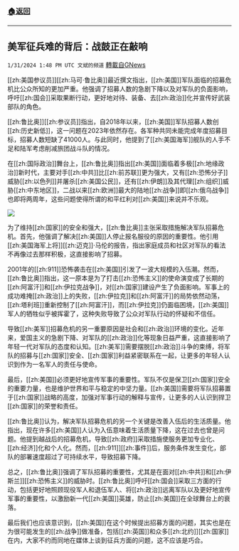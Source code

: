 ###  [:house:返回](README.md)
---


## 美军征兵难的背后：战鼓正在敲响
`1/31/2024 1:48 PM UTC 文斌的频道` [轉載自GNews](https://gnews.org/articles/2270010)

[[zh:美国参议员]][[zh:马可·鲁比奥]]最近撰文指出，[[zh:美国]]军队面临的招募危机比公众所知的更加严重。他强调了招募人数的急剧下降以及对军队的负面影响，呼吁[[zh:国会]]采取果断行动，更好地对待、装备、去[[zh:政治]]化并宣传好武装部队的角色。

[[zh:鲁比奥]][[zh:参议员]]指出，自2018年以来，[[zh:美国]]军队招募人数创[[zh:历史新低]]，这一问题在2023年依然存在。各军种共同未能完成年度招募目标，招募人数短缺了41000人。与此同时，他提到了[[zh:美国海军]]舰队的人手不足和陆军考虑削减旅团战斗队的情况。

在[[zh:国际政治]]舞台上，[[zh:鲁比奥]]指出[[zh:美国]]面临着多极[[zh:地缘政治]]新时代，主要对手[[zh:中共]]比[[zh:前苏联]]更为强大，又有[[zh:恐怖分子]]威胁[[zh:以色列]]并屠杀[[zh:美国公民]]，还有[[zh:伊朗]]及其代理[[zh:组织]]威胁[[zh:中东地区]]，二战以来[[zh:欧洲]]最大的陆地[[zh:战争]]即[[zh:俄乌战争]]也即将两周年，这些问题使得所谓的和平红利对[[zh:美国]]来说并不乐观。

![](ipfs://QmPPcv1yV17zMEjtRMdq6rgdbbV5na3fykPZuHZQrxPsnq?.png)

为了维持[[zh:国家]]的安全和强大，[[zh:鲁比奥]]主张采取措施解决军队招募危机。首先，他强调了解决[[zh:美国]]人停止报名服役的原因的重要性。他引用[[zh:美国海军上将]][[zh:迈克]]·马伦的报告，指出家庭成员和社区对军队的看法不再像过去那样积极，这直接影响了招募。

2001年的[[zh:911]]恐怖袭击在[[zh:美国]]引发了一波大规模的入伍潮。然而，[[zh:鲁比奥]]指出，这一原本是为了打击[[zh:恐怖主义]]的使命演变成了长期的[[zh:阿富汗]]和[[zh:伊拉克战争]]，对[[zh:国家]]建设产生了负面影响。军事上的成功难掩[[zh:政治]]上的失败，[[zh:伊拉克]]和[[zh:阿富汗]]的局势依然动荡，[[zh:塔利班]]重新控制了[[zh:阿富汗]]，而[[zh:伊拉克]]仍面临困境，[[zh:美国]]军人的牺牲似乎被挥霍了，这种失败导致了公众对军队行动的怀疑和不信任。

导致[[zh:美军]]招募危机的另一重要原因是社会和[[zh:政治]]环境的变化。近年来，爱国主义的急剧下降、对军队的[[zh:政治]]化等现象日益严重，这直接影响了年轻一代对军队的态度和认知。[[zh:美军]]需要摆脱[[zh:政治]]斗争的束缚，将军队的招募与[[zh:国家]]安全、[[zh:国家]]利益紧密联系在一起，让更多的年轻人认识到作为一名军人的责任与使命。

最后，[[zh:美国]]必须更好地宣传军事的重要性。军队不仅是保卫[[zh:国家]]安全的重要力量，也是维护世界和平与稳定的中坚力量。[[zh:美国]]需要将军队招募置于[[zh:国家]]战略的高度，加强对军事行动的解释与宣传，让更多的人认识到捍卫[[zh:国家]]的荣誉和责任。

[[zh:鲁比奥]]认为，解决军队招募危机的另一个关键是改善入伍后的生活质量。他指出，现在许多[[zh:美国]]人认为入伍意味着生活质量下降，这在过去也曾是问题。他提到越战后的招募危机，导致[[zh:政府]]采取措施使服务更加专业化、[[zh:经济]]化和个人化。然而，[[zh:911]][[zh:事件]]后，服务条件发生变化，部队的部署速度超过了可持续水平，导致招募下降。

总之，[[zh:鲁比奥]]强调了军队招募的重要性，尤其是在面对[[zh:中共]]和[[zh:伊斯兰]][[zh:恐怖主义]]的威胁时。[[zh:鲁比奥]]呼吁[[zh:国会]]采取三方面的行动，包括更好地照顾现役军人和退伍军人、将[[zh:政治]]远离军队以及更好地宣传军事的重要性，以激励新一代[[zh:美国]]英雄，防止[[zh:美国]]在全球舞台上的衰落。

最后我们也应该意识到，[[zh:美国]]在这个时候提出招募方面的问题，其实也是在为很可能发生的[[zh:战争]]做准备，包括[[zh:英国]]和众多[[zh:北约]][[zh:国家]]在内，大家不约而同地在媒体上谈到征兵方面的问题，这不应该是巧合。
